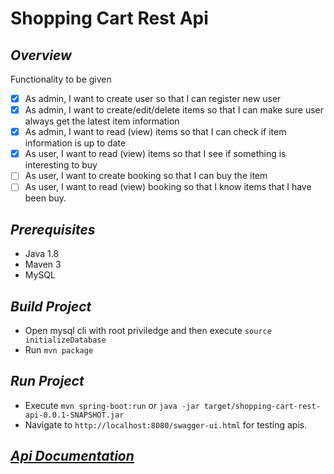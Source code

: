# Shopping Cart Rest Api

## *Overview*

Functionality to be given
* [X] As admin, I want to create user so that I can register new user
* [X] As admin, I want to create/edit/delete items so that I can make sure user always get the latest item information
* [X] As admin, I want to read (view) items so that I can check if item information is up to date
* [X] As user, I want to read (view) items so that I see if something is interesting to buy
* [ ] As user, I want to create booking so that I can buy the item
* [ ] As user, I want to read (view) booking so that I know items that I have been buy.

## *Prerequisites*
* Java 1.8
* Maven 3
* MySQL

## *Build Project*
* Open mysql cli with root priviledge and then execute `source initializeDatabase`
* Run `mvn package`


## *Run Project*
* Execute `mvn spring-boot:run` or `java -jar target/shopping-cart-rest-api-0.0.1-SNAPSHOT.jar`
* Navigate to `http://localhost:8080/swagger-ui.html` for testing apis.


## *[Api Documentation](apiDocs.md)*
